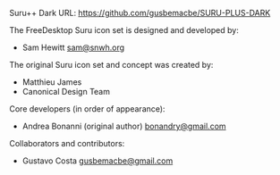 Suru++ Dark
URL: https://github.com/gusbemacbe/SURU-PLUS-DARK

The FreeDesktop Suru icon set is designed and developed by:

- Sam Hewitt <sam@snwh.org>

The original Suru icon set and concept was created by:

- Matthieu James
- Canonical Design Team

Core developers (in order of appearance):

- Andrea Bonanni (original author) <bonandry@gmail.com>

Collaborators and contributors:

- Gustavo Costa <gusbemacbe@gmail.com>